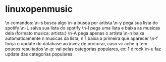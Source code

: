 # linuxopenmusic
\n
comandos:
\n-s <string> busca algo
\n-a <string> busca por artista
\n-y <uri ou url> pega sua lista do spotify
\n-L salva sua lista do spotify
\n-l pega uma lista e baixa as musicas dela (formato musica: artista:)
\n-A pega apenas o artista
\n-n <numero> baixa automaticamente n musicas da lista, n 1 baixa a primeira que aparecer
\n-f força o update do database ao invez de procurar, caso vc ache q tem poucos resultados
\n-p: vai pelas categorias populares, ex: 1 é rock
\n-u faz update das categorias populares
